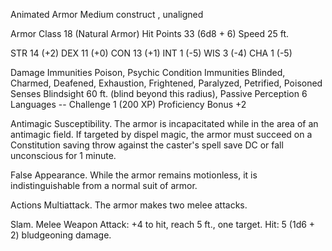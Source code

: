 Animated Armor
Medium construct , unaligned

Armor Class 18 (Natural Armor)
Hit Points 33 (6d8 + 6)
Speed 25 ft.

STR
14 (+2)
DEX
11 (+0)
CON
13 (+1)
INT
1 (-5)
WIS
3 (-4)
CHA
1 (-5)

Damage Immunities Poison, Psychic
Condition Immunities Blinded, Charmed, Deafened, Exhaustion, Frightened, Paralyzed, Petrified, Poisoned
Senses Blindsight 60 ft. (blind beyond this radius), Passive Perception 6
Languages --
Challenge 1 (200 XP)
Proficiency Bonus +2

Antimagic Susceptibility. The armor is incapacitated while in the area of an antimagic field. If targeted by dispel magic, the armor must succeed on a Constitution saving throw against the caster's spell save DC or fall unconscious for 1 minute.

False Appearance. While the armor remains motionless, it is indistinguishable from a normal suit of armor.

Actions
Multiattack. The armor makes two melee attacks.

Slam. Melee Weapon Attack: +4 to hit, reach 5 ft., one target. Hit: 5 (1d6 + 2) bludgeoning damage.
